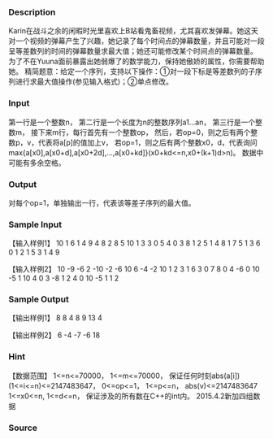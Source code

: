 
### Description
Karin在战斗之余的闲暇时光里喜欢上B站看鬼畜视频，尤其喜欢发弹幕。她这天对一个视频的弹幕产生了兴趣，她记录了每个时间点的弹幕数量，并且可能对一段呈等差数列的时间的弹幕数量求最大值；她还可能修改某个时间点的弹幕数量。
为了不在Yuuna面前暴露出她弱爆了的数学能力，保持她傲娇的属性，你需要帮助她。
精简题意：给定一个序列，支持以下操作：①对一段下标是等差数列的子序列进行求最大值操作(参见输入格式)；②单点修改。

### Input
第一行是一个整数n，
第二行是一个长度为n的整数序列a1...an，
第三行是一个整数m，
接下来m行，每行首先有一个整数op，
然后，若op=0，则之后有两个整数p，v，代表将a[p]的值加上v，
若op=1，则之后有两个整数x0，d，代表询问max{a[x0],a[x0+d],a[x0+2d],...,a[x0+kd]}(x0+kd<=n,x0+(k+1)d>n)。
数据中可能有多余空格。

### Output

对每个op=1，单独输出一行，代表该等差子序列的最大值。


### Sample Input
【输入样例1】
10
1 6 1 4 9 4 8 2 8 5
10
1 3 3
0 5 4
0 3 8
1 2 5
1 4 8
1 7 5
1 3 6
0 1 2
1 5 3
1 4 9

【输入样例2】
10
-9 -6 2 -10 -2 -6 10 6 -4 -2
10
1 2 3
1 6 3
0 7 8
0 4 -6
0 10 -5
1 10 4
0 3 -8
1 2 4
0 10 -5
1 1 2
### Sample Output
【输出样例1】
8
8
4
8
9
13
4

【输出样例2】
6
-4
-7
-6
18
### Hint
【数据范围】
1<=n<=70000，
1<=m<=70000，
保证任何时刻abs(a[i])(1<=i<=n)<=2147483647，
0<=op<=1，
1<=p<=n，
abs(v)<=2147483647
1<=x0<=n,
1<=d<=n，
保证涉及的所有数在C++的int内。
2015.4.2新加四组数据


### Source
